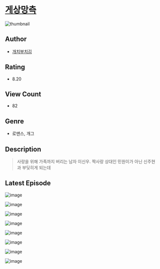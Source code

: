 # [게상망측](https://comic.naver.com/challenge/list?titleId=810572)
![thumbnail](https://image-comic.pstatic.net/user_contents_data/challenge_comic/2023/05/24/366883/upload_3703477560650379569_480x623.jpeg)

## Author
- [개치부치김](https://comic.naver.com/artistTitle?id=366883)

## Rating
- 8.20

## View Count
- 82

## Genre
- 로맨스, 개그

## Description
> 사랑을 위해 가족까지 버리는 남자 이신우. 짝사랑 상대인 민원이가 아닌 신주현과 부딪히게 되는데


## Latest Episode
![image](https://image-comic.pstatic.net/user_contents_data/challenge_comic/2023/05/24/366883/upload_7076338317572322661.jpeg)

![image](https://image-comic.pstatic.net/user_contents_data/challenge_comic/2023/05/24/366883/upload_3919879238835135075.jpeg)

![image](https://image-comic.pstatic.net/user_contents_data/challenge_comic/2023/05/24/366883/upload_3835151967984955701.jpeg)

![image](https://image-comic.pstatic.net/user_contents_data/challenge_comic/2023/05/24/366883/upload_3616444794369357924.jpeg)

![image](https://image-comic.pstatic.net/user_contents_data/challenge_comic/2023/05/24/366883/upload_3619030867914471781.jpeg)

![image](https://image-comic.pstatic.net/user_contents_data/challenge_comic/2023/05/24/366883/upload_3762816193173927987.jpeg)

![image](https://image-comic.pstatic.net/user_contents_data/challenge_comic/2023/05/24/366883/upload_7293127904251293747.jpeg)

![image](https://image-comic.pstatic.net/user_contents_data/challenge_comic/2023/05/24/366883/upload_7233963411258106425.jpeg)
